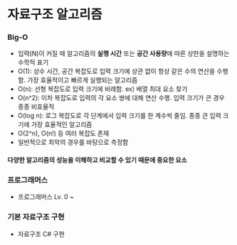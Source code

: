 # 자료구조 알고리즘

### Big-O
- 입력(N)이 커질 때 알고리즘의 **실행 시간** 또는 **공간 사용량**에 따른 상한을 설명하는 수학적 표기
- O(1): 상수 시간, 공간 복잡도로 입력 크기에 상관 없이 항상 같은 수의 연산을 수행함. 가장 효율적이고 빠르게 실행되는 알고리즘
- O(n): 선형 복잡도로 입력 크기에 비례함. ex) 배열 최대 요소 찾기
- O(n^2): 이차 복잡도로 입력의 각 요소 쌍에 대해 연산 수행. 입력 크기가 큰 경우 종종 비효율적
- O(log n): 로그 복잡도로 각 단계에서 입력 크기를 한 계수씩 줄임. 종종 큰 입력 크기에 가장 효율적인 알고리즘
- O(2^n), O(n!) 등 여러 복잡도 존재
- 일반적으로 최악의 경우를 바탕으로 측정함
#### 다양한 알고리즘의 성능을 이해하고 비교할 수 있기 때문에 중요한 요소   

  
### 프로그래머스
- 프로그래머스 Lv. 0 ~

### 기본 자료구조 구현
- 자료구조 C# 구현
